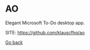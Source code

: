 # AO
 
 Elegant Microsoft To-Do desktop app.
 
 SITE: https://github.com/klauscfhq/ao

 [Go back](https://portable-linux-apps.github.io/apps.html)
